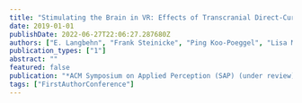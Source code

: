 ```yaml
---
title: "Stimulating the Brain in VR: Effects of Transcranial Direct-Current Stimulation on Redirected Walking"
date: 2019-01-01
publishDate: 2022-06-27T22:06:27.287680Z
authors: ["E. Langbehn", "Frank Steinicke", "Ping Koo-Poeggel", "Lisa Marshall", "Gerd Bruder"]
publication_types: ["1"]
abstract: ""
featured: false
publication: "*ACM Symposium on Applied Perception (SAP) (under review)*"
tags: ["FirstAuthorConference"]
---
```


